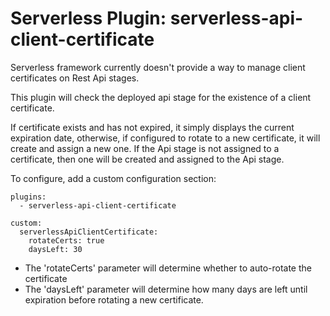 # Serverless Plugin: serverless-api-client-certificate
Serverless framework currently doesn't provide a way to manage client certificates on Rest Api stages. 

This plugin will check the deployed api stage for the existence of a client certificate. 

If certificate exists and has not expired, it simply displays the current expiration date, otherwise, if configured to rotate to a new certificate, it will create and assign a new one. If the Api stage is not assigned to a certificate, then one will be created and assigned to the Api stage.

To configure, add a custom configuration section:
```
plugins:
  - serverless-api-client-certificate

custom:
  serverlessApiClientCertificate:
    rotateCerts: true
    daysLeft: 30
```
* The 'rotateCerts' parameter will determine whether to auto-rotate the certificate
* The 'daysLeft' parameter will determine how many days are left until expiration before rotating a new certificate.

